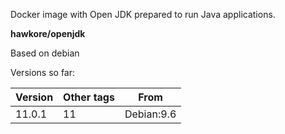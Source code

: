 Docker image with Open JDK prepared to run Java applications.

**hawkore/openjdk**

Based on debian

Versions so far:

| Version | Other tags | From       |
| ------- | ---------- | ---------- |
| 11.0.1  | 11         | Debian:9.6 |